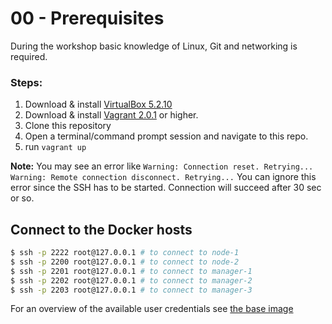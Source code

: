 # 00 - Prerequisites

During the workshop basic knowledge of Linux, Git and networking is required.

### Steps:

1. Download & install [VirtualBox 5.2.10](https://www.virtualbox.org/wiki/Downloads)
1. Download & install [Vagrant 2.0.1](https://www.vagrantup.com/downloads.html) or higher.
1. Clone this repository
1. Open a terminal/command prompt session and navigate to this repo.
1. run `vagrant up`

**Note:** You may see an error like `Warning: Connection reset. Retrying... Warning: Remote connection disconnect. Retrying...` You can ignore this error since the SSH has to be started. Connection will succeed after 30 sec or so.

## Connect to the Docker hosts
```sh
$ ssh -p 2222 root@127.0.0.1 # to connect to node-1
$ ssh -p 2200 root@127.0.0.1 # to connect to node-2
$ ssh -p 2201 root@127.0.0.1 # to connect to manager-1
$ ssh -p 2202 root@127.0.0.1 # to connect to manager-2
$ ssh -p 2203 root@127.0.0.1 # to connect to manager-3
```
For an overview of the available user credentials see [the base image](../Vagrant-Base)

